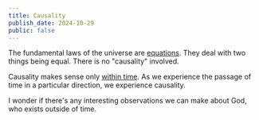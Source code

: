 ```yaml
---
title: Causality
publish_date: 2024-10-29
public: false
---
```


The fundamental laws of the universe are [equations](https://en.wikipedia.org/wiki/Conservation_law#Exact_laws). They deal with two things being equal. There is no "causality" involved.

Causality makes sense only [within time](https://en.wikipedia.org/wiki/Causality_%28physics%29). As we experience the passage of time in a particular direction, we experience causality.

I wonder if there's any interesting observations we can make about God, who exists outside of time.